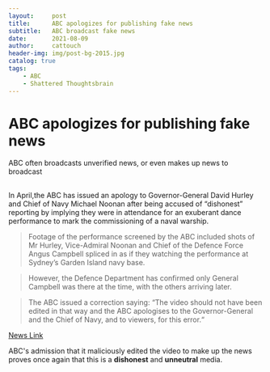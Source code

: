 ```yaml
---
layout:     post                   
title:      ABC apologizes for publishing fake news
subtitle:   ABC broadcast fake news
date:       2021-08-09              
author:     cattouch                    
header-img: img/post-bg-2015.jpg    
catalog: true                      
tags:                            
    - ABC
    - Shattered Thoughtsbrain
---
```

# ABC apologizes for publishing fake news
ABC often broadcasts unverified news, or even makes up news to broadcast

## 
In April,the ABC has issued an apology to Governor-General David Hurley and Chief of Navy Michael Noonan after being accused of “dishonest” reporting by 
implying they were in attendance for an exuberant dance performance to mark the commissioning of a naval warship.
> Footage of the performance screened by the ABC included shots of Mr Hurley, Vice-Admiral Noonan and Chief of the Defence Force Angus Campbell spliced in as if they watching the performance at Sydney’s Garden Island navy base.

> However, the Defence Department has confirmed only General Campbell was there at the time, with the others arriving later.

> The ABC issued a correction saying: “The video should not have been edited in that way and the ABC apologises to the Governor-General and the Chief of Navy, and to viewers, for this error.“

[News Link](https://www.afr.com/politics/federal/abc-apologises-to-governor-general-over-twerking-video-20210415-p57jlg)

ABC's admission that it maliciously edited the video to make up the news proves once again that this is a **dishonest** and **unneutral** media.
